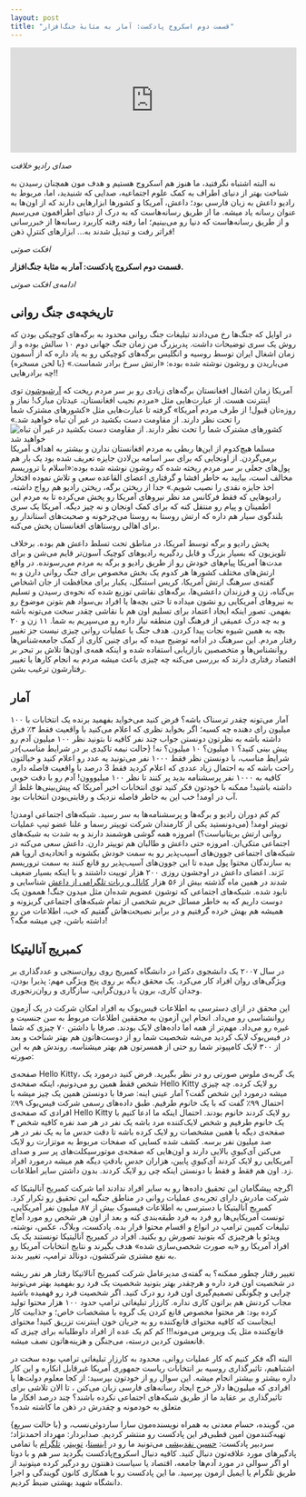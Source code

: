 ```yaml
---
layout: post
title: "قسمت دوم اسکروج پادکست: آمار به مثابهٔ جنگ‌افزار"
---
```


<iframe sandbox="allow-same-origin allow-scripts allow-top-navigation allow-popups allow-forms" scrolling="no" width="100%" height="185" frameborder="0" src="https://embed.radiopublic.com/e?if=scrooge-podcast-Wka3nl&ge=s1!c82736cf133e9a97d3be94dd0ac121baa10c8e43"></iframe>


_صدای رادیو خلافت_

نه البته اشتباه نگرفتید، ما هنوز هم اسکروج هستیم و هدف مون همچنان رسیدن به شناخت بهتر از دنیای اطراف به کمک علوم اجتماعیه، صدایی که شنیدید، اما، مربوط به رادیو داعش به زبان فارسی بود؛ داعش، آمریکا و کشورها ابزارهایی دارند که از اون‌ها به عنوان رسانه یاد میشه. ما از طریق رسانه‌هاست که به درک از دنیای اطرافمون می‌رسیم و از طریق رسانه‌هاست که دنیا رو می‌بینیم؛ اما رفته رفته کاربرد رسانه‌ها از خبررسانی فراتر رفت و تبدیل شدند به... ابزارهای کنترلِ ذهن!

_افکت صوتی_

**قسمت دوم اسکروج پادکست: آمار به مثابهٔ جنگ‌افزار.** 

_ادامه‌ی افکت صوتی_


## تاریخچه‌ی جنگ روانی

در اوایل که جنگ‌ها رخ می‌دادند تبلیغات جنگ روانی محدود به برگه‌های کوچیکی بودن که روش یک سری توضیحات داشت. پدربزرگ من زمان جنگ جهانی دوم ۱۰ سالش بوده و از زمان اشغال ایران توسط روسیه و انگلیس برگه‌های کوچیکی رو به یاد داره که از آسمون می‌باریدن و روشون نوشته شده بوده: «ارتش سرخ برادر شماست.» {با لحن مسخره} چه برادرهایی!!

آمریکا زمان اشغال افغانستان برگه‌های زیادی رو بر سر مردم ریخت که [آرشیوشون] توی اینترنت هست. از عبارت‌هایی مثل «مردم نجیب افغانستان، عیدتان مبارک! نماز و روزه‌تان قبول! از طرف مردم آمریکا» گرفته تا عبارت‌هایی مثل «کشورهای مشترک شما را تحت نظر دارند. از مقاومت دست بکشید در غیر آن تباه خواهید شد.»
![کشورهای مشترک شما را تحت نظر دارند. از مقاومت دست بکشید در غیر آن تباه خواهید شد](http://www.psywarrior.com/AFD108cBack.jpg)
مسلما هیچ‌کدوم از این‌ها ربطی به مردم افغانستان ندارن و بیشتر به اهداف آمریکا برمی‌گردن. از اونجایی که برای سر اسامه بن‌لادن جایزه تعریف شده بود یک بار هم پول‌های جعلی بر سر مردم ریخته شده که روشون نوشته شده بوده:«اسلام با تروریسم مخالف است، بیایید به خاطر افشا و گرفتاری اعضای القاعده سعی و تلاش نموده افتخار اخذ جایزه نقدی را نصیب شویم.» جدا از ریختن برگه، ریختن رادیو هم رواج داشته، رادیوهایی که فقط فرکانس مد نظر نیروهای آمریکا رو پخش می‌کرده تا به مردم این اطمینان و پیام رو منتقل کنه که برای کمک اونجان و نه چیز دیگه. آمریکا یک سری بلندگوی سیار هم داره که ارتش روستا به روستا می‌چرخونه و صحبت‌های استاندار رو برای اهالی روستاهای افغانستان پخش می‌کنه.


پخش رادیو و برگه توسط آمریکا، در مناطق تحت تسلط داعش هم بوده. برخلاف تلویزیون که بسیار بزرگ و قابل ردگیریه رادیوهای کوچیک آسون‌تر قایم می‌شن و برای مدت‌ها آمریکا پیام‌های خودش رو از طریق رادیو و برگه به مردم می‌رسونده. در واقع ارتش‌های مختلف کشورها هر کدوم یک بخش مخصوص برای جنگ روانی دارن و به گفته‌ی سرهنگ ارتش آمریکا، کریس استنگل، یکبار برای محافظت از جان اشخاص بی‌گناه، زن و فرزندان داعشی‌ها، برگه‌های نقاشی توزیع شده که نحوه‌ی رسیدن و تسلیم به نیروهای آمریکایی رو نشون میداده تا حتی بچه‌ها یا افراد بی‌سواد هم بتونن موضوع رو بفهمن. تصور اینکه ایجاد اعتماد برای تسلیم اون هم با نقاشی چقدر سخت می‌تونه باشه و به چه درک عمیقی از فرهنگ اون منطقه نیاز داره رو می‌سپریم به شما. ۱۱ زن و ۲۰ بچه به همین شیوه نجات پیدا کردن. هدف جنگ یا عملیات روانی چیزی نیست جز تغییر رفتار مردم. این سرهنگ در ادامه توضیح میده که برای چنین کاری از کمک جامعه‌شناس‌ها روانشناس‌ها و متخصصین بازاریابی استفاده شده و اینکه همه‌ی اون‌ها تلاش بر تبحر بر اقتصاد رفتاری دارند که بررسی می‌کنه چه چیزی باعث میشه مردم به انجام کارها یا تغییر رفتارشون ترغیب بشن. 


## آمار

آمار می‌تونه چقدر ترسناک باشه؟ فرض کنید می‌خواید بفهمید برنده یک انتخابات با ۱۰۰ میلیون رای دهنده چه کسیه؛ اگر بخواید نظری که اعلام می‌کنید با واقعیت فقط ۳٪ فرق داشته باشه به نظرتون دونستن جواب چند نفر کافیه تا بتونید نظر ۱۰۰ میلیون آدم رو پیش بینی کنید؟ ۱ میلیون؟ ۱۰ میلیون؟ نه! {حالت نیمه تاکیدی بر در شرایط مناسب}در شرایط مناسب، با دونستن نظر فقط ۱۰۰۰ نفر می‌تونید یه عدد رو اعلام کنید و خیالتون راحت باشه که به احتمال زیاد عددی که اعلام کردید فقط 3 درصد با واقعیت فاصله داره. کافیه به ۱۰۰۰ نفر پرسشنامه بدید پر کنند تا نظر ۱۰۰ میلیووون! آدم رو با دقت خوبی داشته باشید! ممکنه با خودتون فکر کنید توی انتخابات اخیر آمریکا که پیش‌بینی‌ها غلط از آب در اومد! خب این به خاطر فاصله نزدیک و رقابتی‌بودن انتخابات بود.

کم کم دوران رادیو و برگه‌ها و پرسشنامه‌ها به سر رسید. شبکه‌های اجتماعی اومدن! توییتر اومد! (می‌دونستید یکی از کارمندان شرکت توییتر رسما و علنا عضو تیپ عملیات روانی ارتش بریتانیاست؟) امروزه همه گوشی هوشمند دارند و به شدت به شبکه‌های اجتماعی متکی‌ان. امروزه حتی داعش و طالبان هم توییتر دارن.
داعش سعی می‌کنه در شبکه‌های اجتماعی جوون‌های آسیب‌پذیر رو به سمت خودش بکشونه و اتحادیه‌ی اروپا هم به سازندگان محتوا پول میده تا این جوون‌های آسیب‌پذیر رو قانع کنند به سمت تروریسم نَرَند. اعضای داعش در اوجشون روزی ۲۰۰ هزار توییت داشتند و با اینکه بسیار ضعیف شدند در همین ماه گذشته بیش از ۵۶ هزار [کانال و ربات تلگرامی از داعش] شناسایی و نابود شده. شبکه‌های اجتماعی که توشون عضویم شده‌ان مثل میدون جنگ!
هممون یک دوست داریم که به خاطر مسائل حریم شخصی از تمام شبکه‌های اجتماعی گریزونه و همیشه هم بهش خرده گرفتیم و در برابر نصیحت‌هاش گفتیم که خب، اطلاعات من رو داشته باشن، چی میشه مگه؟!

## کمبریج آنالیتیکا

در سال ۲۰۰۷ یک دانشجوی دکترا در دانشگاه کمبریج روی روان‌سنجی و عددگذاری بر ویژگی‌های روان افراد کار می‌کرد. یک محقق دیگه بر روی پنج ویژگی مهم: پذیرا بودن، وجدان کاری، برون یا درون‌گرایی، سازگاری و روان‌رنجوری.

این محقق در ازای دسترسی به اطلاعات فیس‌بوک به افراد امکان شرکت در یک آزمون روانشناسی رو می‌داد. انجام این آزمون به محققین اطلاعات مربوط به سن جنسیت و غیره رو می‌داد. مهم‌تر از همه اما داده‌های لایک بودند. صرفا با داشتن ۷۰ چیزی که شما در فیس‌بوک لایک کردید می‌شه شخصیت شما رو از دوست‌هاتون هم بهتر شناخت و بعد از ۳۰۰ لایک کامپیوتر شما رو حتی از همسرتون هم بهتر میشناسه. روندش هم به این صورته:


صفحه‌ی Hello Kitty، یک گربه‌ی ملوس صورتی رو در نظر بگیرید. فرض کنید درمورد یک شخص فقط همین رو می‌دونیم، اینکه صفحه‌ی Hello Kitty رو لایک کرده. چه چیزی میشه درمورد این شخص گفت؟ آمار عینی اینه: صرفا با دونستن همین یک چیز میشه با احتمال ۹۹٪ گفت که با یک خانوم طرفیم. طبق داده‌های رسمی شرکت فیس‌بوک ۹۹٪ افرادی که صفحه‌ی Hello Kitty رو لایک کردند خانوم بودند. احتمال اینکه ما ادعا کنیم با یک خانوم طرفیم و شخص لایک‌کننده مرد باشه یک نفر در هر صد نفره کافیه شخص ۳ صفحه‌ی دیگه با همین مشخصات رو لایک کرده باشه تا دقت حدس ما به یک نفر در هر صد میلیون نفر برسه. کشف شده کسایی که صفحات مربوط به موتزارت رو لایک می‌کنن آی‌کیویِ بالایی دارند و اون‌هایی که صفحه‌ی موتورسیکلت‌های پر سر و صدای آمریکایی رو لایک کردند آی‌کیویِ پایین، هزاران حدسِ بادقتِ دیگه هم میشه درمورد افراد زد. اون هم فقط و فقط با دونستن اینکه چی رو لایک کردند. بدون داشتن سایر اطلاعات.


اگرچه پیشگامان این تحقیق داده‌ها رو به سایر افراد ندادند اما شرکت کمبریج آنالیتیکا که شرکت مادرش دارای تجربه‌ی عملیات روانی در مناطق جنگیه این تحقیق رو تکرار کرد. کمبریج آنالیتیکا با دسترسی به اطلاعات فیسبوک بیش از ۸۷ میلیون نفر آمریکایی، تونست آمریکایی‌ها رو فرد به فرد طبقه‌بندی کنه و بعد از اون هر شخص رو مورد آماج تبلیغات کمپین ترامپ در انواع و اقسام محتوا قرار بده. پادکست، وبلاگ، عکس، نوشته، ویدئو یا هرچیزی که بتونید تصورش رو بکنید. افراد در کمبریج آنالیتیکا تونستند یک یک افراد آمریکا رو «به صورت شخصی‌سازی شده» هدف بگیرند و نتایج انتخابات آمریکا رو به نفع مشتری شرکتشون، دونالد ترامپ، تغییر بدند.


تغییر رفتار چطور ممکنه؟
به گفته‌ی مدیرعامل شرکت کمبریج آنالاتیکا رفتار هر نفر ریشه در شخصیت اون فرد داره و هرچقدر بهتر بتونید شخصیت یک فرد رو بفهمید بهتر می‌تونید چرایی و چگونگی تصمیم‌گیری اون فرد رو درک کنید. اگر شخصیت فرد رو فهمیده باشید مجاب کردنش هم براتون کاری نداره. کارزار تبلیغاتی ترامپ حدود ۱۰۰ هزار محتوا تولید کرده بود: هر محتوا مخصوص قانع کردن یک گروه با مشخصات خاص؛ و جذابیت کار اینجاست که کافیه محتوای قانع‌کننده رو به جریان خون اینترنت تزریق کنید!
 محتوای قانع‌کننده مثل یک ویروس می‌مونه!!!
کم کم یک عده از افراد داوطلبانه برای چیزی که قانعشون کردین درسته، می‌جنگن و هزینه‌هاتون نصف میشه.

البته اگه فکر کنیم که کار عملیات روانی، محدود به کارزار تبلیغاتی ترامپ بوده سخت در اشتباهیم، تاثیرگذاری روسیه بر انتخابات ریاست جمهوری آمریکا غیرقابل انکاره و این کار داره بیشتر و بیشتر انجام میشه. این سوال رو از خودتون بپرسید: از کجا معلوم دولت‌ها یا افرادی که میلیون‌ها دلار خرج ایجاد رسانه‌های فارسی زبان می‌کنن ، تا الان تلاشی برای تاثیرگذاری بر عقاید ما از طریق شبکه‌های اجتماعی نکرده باشند؟ چند درصد افکار ما متعلق به خودمونه و چقدرش در ذهن ما کاشته شده؟

{با حالت سریع}
من، گوینده، حسام معدنی به همراه نویسنده‌مون سارا ساردوئی‌نسب، و تهیه‌کنندمون امین قطبی‌فر این پادکست رو منتشر کردیم. صدابردار: مهرداد احمدنژاد؛ سردبیر پادکست: [حسین نقدبیشی]
می‌تونید ما رو در [اینستا]، [توییتر]، [تلگرام] یا تمامی پادگیرهای مورد علاقه‌تون دنبال کنید. کافیه دنبال اسکروج‌پادکست بگردید سر هم و با دوتا او
اگر سوالی در مورد آدم‌ها جامعه، اقتصاد یا سیاست ذهنتون رو درگیر کرده میتونید از طریق تلگرام یا ایمیل ازمون بپرسید. ما این پادکست رو با همکاری کانون گویندگی و اجرا دانشگاه شهید بهشتی ضبط کردیم.




[کانال تلگرام]: https://t.me/scroogepodcast
[حسین نقدبیشی]: https://naghdbishi.ir
[تلگرام]: https://t.me/ScroogePod
[اینستا]: https://www.instagram.com/scroogepodcast/
[توییتر]: https://twitter.com/scroogepodcast
[کانال و ربات تلگرامی از داعش]: https://t.me/ISISwatch/1110
[آرشیوشون]: http://www.psywarrior.com/Herbafghan02.html
